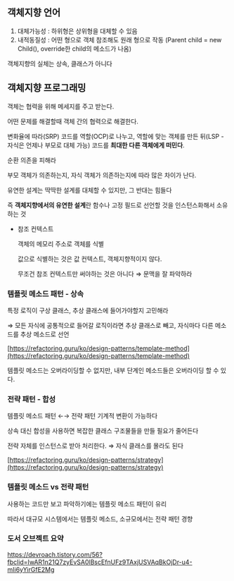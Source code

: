 ## 객체지향 언어

1. 대체가능성 : 하위형은 상위형을 대체할 수 있음
2. 내적동질성 : 어떤 형으로 객체 참조해도 원래 형으로 작동 (Parent child = new Child(), override한 child의 메소드가 나옴)

객체지향의 실체는 상속, 클래스가 아니다

## 객체지향 프로그래밍

객체는 협력을 위해 메세지를 주고 받는다.

어떤 문제를 해결할때 객체 간의 협력으로 해결한다.

변화율에 따라(SRP) 코드를 역할(OCP)로 나누고, 역할에 맞는 객체를 만든 뒤(LSP - 자식은 언제나 부모로 대체 가능) 코드를 **최대한 다른 객체에게 떠민다**.

순환 의존을 피해라

부모 객체가 의존하는지, 자식 객체가 의존하는지에 따라 많은 차이가 난다.

유연한 설계는 딱딱한 설계를 대체할 수 있지만, 그 반대는 힘들다

즉 **객체지향에서의 유연한 설계**란 함수나 고정 필드로 선언할 것을 인스턴스화해서 소유하는 것

- 참조 컨텍스트
    
    객체의 메모리 주소로 객체를 식별
    
    값으로 식별하는 것은 값 컨텍스트, 객체지향적이지 않다.
    
    무조건 참조 컨텍스트만 써야하는 것은 아니다 ⇒ 문맥을 잘 파악하라
    

### 템플릿 메소드 패턴 - 상속

특정 로직이 구상 클래스, 추상 클래스에 들어가야할지 고민해라

⇒ 모든 자식에 공통적으로 들어갈 로직이라면 추상 클래스로 빼고, 자식마다 다른 메소드를 추상 메소드로 선언

[https://refactoring.guru/ko/design-patterns/template-method](https://refactoring.guru/ko/design-patterns/template-method)

템플릿 메소드는 오버라이딩할 수 없지만, 내부 단계인 메소드들은 오버라이딩 할 수 있다.

### 전략 패턴 - 합성

템플릿 메소드 패턴 ←→ 전략 패턴 기계적 변환이 가능하다

상속 대신 합성을 사용하면 복잡한 클래스 구조물들을 만들 필요가 줄어든다

전략 자체를 인스턴스로 받아 처리한다. ⇒ 자식 클래스를 몰라도 된다

[https://refactoring.guru/ko/design-patterns/strategy](https://refactoring.guru/ko/design-patterns/strategy)

### 템플릿 메소드 vs 전략 패턴

사용하는 코드만 보고 파악하기에는 템플릿 메소드 패턴이 유리

따라서 대규모 시스템에서는 템플릿 메소드, 소규모에서는 전략 패턴 경향
### 도서 오브젝트 요약
https://devroach.tistory.com/56?fbclid=IwAR1n21Q7zyEvSA0lBscEfnUFz9TAxjUSVAqBkOjDr-u4-mIi6yYirGfE2Mg